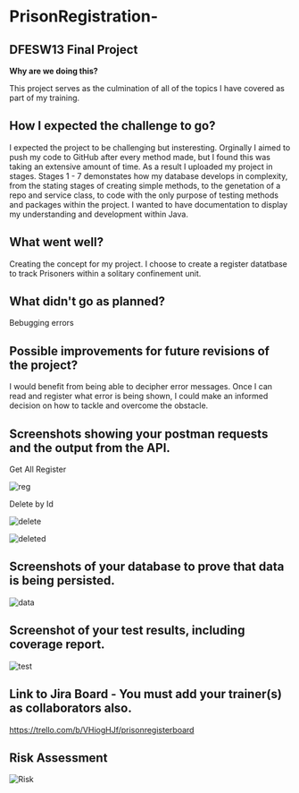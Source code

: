 # PrisonRegistration-
DFESW13 Final Project
--
**Why are we doing this?**

This project serves as the culmination of all of the topics I have covered as part of my training.

**How I expected the challenge to go?**
--

I expected the project to be challenging but insteresting.
Orginally I aimed to push my code to GitHub after every method made, but I found this was taking an extensive amount of time. As a result I uploaded my project in stages. Stages 1 - 7 demonstates how my database develops in complexity, from the stating stages of creating simple methods, to the genetation of a repo and service class, to code with the only purpose of testing methods and packages within the project. I wanted to have documentation to display my understanding and development within Java. 

**What went well?**
--

Creating the concept for my project. I choose to create a register datatbase to track Prisoners within a solitary confinement unit.

**What didn't go as planned?**
--

Bebugging errors 

**Possible improvements for future revisions of the project?**
--

I would benefit from being able to decipher error messages. Once I can read and register what error is being shown, I could make an informed decision on how to tackle and overcome the obstacle.


**Screenshots showing your postman requests and the output from the API.**
--

Get All Register 

![reg](https://i.imgur.com/nQAO75B.png)


Delete by Id

![delete](https://i.imgur.com/BPRr3hq.png)

![deleted](https://i.imgur.com/hoaTjrc.png)


**Screenshots of your database to prove that data is being persisted.**
--
![data](https://i.imgur.com/y5E42oP.png)

**Screenshot of your test results, including coverage report.**
--
![test](https://i.imgur.com/r76PlBw.png)

**Link to Jira Board - You must add your trainer(s) as collaborators also.**
--

https://trello.com/b/VHiogHJf/prisonregisterboard

**Risk Assessment**
--
![Risk](https://i.imgur.com/gwHfVXT.png)
